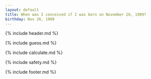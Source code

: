 ```yaml
---
layout: default
title: When was I conceived if I was born on November 26, 1909?
birthday: Nov 26, 1909
---
```


{% include header.md %}

{% include guess.md %}

{% include calculate.md %}

{% include safety.md %}

{% include footer.md %}




